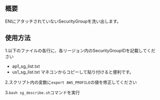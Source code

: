 ## 概要
ENIにアタッチされていないSecurityGroupを洗い出します。

## 使用方法
1.以下のファイルの各行に、各リージョン内のSecurityGroupIDを記載してください
- ap1_sg_list.txt
- us1_sg_list.txt
マネコンからコピーして貼り付けると便利です。

2.スクリプト内の変数に`export AWS_PROFILE`の値を修正してください

3.`bash sg_describe.sh`コマンドを実行